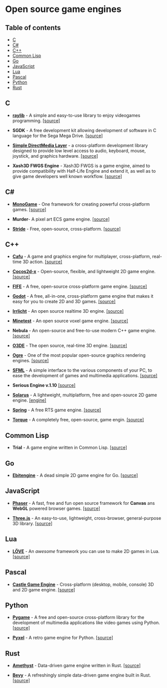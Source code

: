 # Open source game engines

## Table of contents

- [C](#c)
- [C#](#c-sharp)
- [C++](#cpp)
- [Common Lisp](#common-lisp)
- [Go](#go)
- [JavaScript](#javascript)
- [Lua](#lua)
- [Pascal](#pascal)
- [Python](#python)
- [Rust](#rust)

## C

- **[raylib](https://www.raylib.com)** -  A simple and easy-to-use library to enjoy videogames programming. [[source]](https://github.com/raysan5/raylib)

- **SGDK** - A free development kit allowing development of software in C language for the Sega Mega Drive. [[source]](https://github.com/Stephane-D/SGDK)

- **[Simple DirectMedia Layer](https://github.com/libsdl-org)** - a cross-platform development library designed to provide low level access to audio, keyboard, mouse, joystick, and graphics hardware. [[source]](https://github.com/libsdl-org/SDL)

- **Xash3D FWGS Engine** - Xash3D FWGS is a game engine, aimed to provide compatibility with Half-Life Engine and extend it, as well as to give game developers well known workflow. [[source]](https://github.com/FWGS/xash3d-fwgs)

## C# <span id="c-sharp">

- **[MonoGame](https://monogame.net)** - One framework for creating
powerful cross-platform games. [[source]](https://github.com/MonoGame/MonoGame)

- **Murder**- A pixel art ECS game engine. [[source]](https://github.com/isadorasophia/murder)

- **[Stride](https://www.stride3d.net)** - Free, open-source, cross-platform. [[source]](https://github.com/stride3d/stride)

## C++ <span id="cpp">

- **[Cafu](https://www.cafu.de)** - A game and graphics engine for multiplayer, cross-platform, real-time 3D action. [[source]](https://bitbucket.org/cafu/cafu/src/master)

- **[Cocos2d-x](https://www.cocos.com/en/cocos2d-x)** - Open-source, flexible, and lightweight 2D game engine. [[source]](https://github.com/cocos2d/cocos2d-x)

- **[FIFE](https://www.fifengine.net)** - A free, open-source cross-platform game engine. [[source]](https://github.com/fifengine/fifengine)

- **[Godot](https://godotengine.org)** - A free, all-in-one, cross-platform game engine that makes it easy for you to create 2D and 3D games. [[source]](https://github.com/godotengine/godot)

- **[Irrlicht](https://irrlicht.sourceforge.io)** - An open source realtime 3D engine. [[source]](https://github.com/zaki/irrlicht)

- **[Minetest](https://www.minetest.net)** - An open source voxel game engine. [[source]](https://github.com/minetest/minetest)

- **Nebula** - An open-source and free-to-use modern C++ game engine. [[source]](https://github.com/gscept/nebula)

- **[O3DE](https://o3de.org)** - The open source, real-time 3D engine. [[source]](https://github.com/o3de/o3de)

- **[Ogre](https://www.ogre3d.org)** - One of the most popular open-source graphics rendering engines. [[source]](https://github.com/OGRECave/ogre)

- **[SFML](https://www.sfml-dev.org)** -  A simple interface to the various components of your PC, to ease the development of games and multimedia applications. [[source]](https://github.com/SFML/SFML)

- **Serious Engine v.1.10** [[source]](https://github.com/Croteam-official/Serious-Engine)

- **[Solarus](https://www.solarus-games.org/)** - A lightweight, multiplatform, free and open-source 2D game engine. [[engine]](https://gitlab.com/solarus-games/solarus)

- **[Spring](https://springrts.com)** - A free RTS game engine. [[source]](https://github.com/spring/spring)

- **[Torque](https://torque3d.org)** - A completely free, open-source, game engin. [[source]](https://github.com/TorqueGameEngines)

## Common Lisp

- **Trial** - A game engine written in Common Lisp. [[source]](https://github.com/Shirakumo/trial)

## Go

- **[Ebitengine](https://ebitengine.org)** - A dead simple 2D game engine for Go. [[source]](https://github.com/hajimehoshi/ebiten)

## JavaScript

- **[Phaser](https://phaser.io)** - A fast, free and fun open source framework for **Canvas** ans **WebGL** powered browser games. [[source]](https://github.com/photonstorm/phaser)

- **[Three.js](https://threejs.org/)** - An easy-to-use, lightweight, cross-browser, general-purpose 3D library. [[source]](https://github.com/mrdoob/three.js)

## Lua

- **[LÖVE](https://love2d.org)** - An *awesome* framework you can use to make 2D games in Lua. [[source]](https://github.com/love2d/love)

## Pascal

- **[Castle Game Engine](https://castle-engine.io)** - Cross-platform (desktop, mobile, console) 3D and 2D game engine. [[source]](https://github.com/castle-engine/castle-engine)

## Python

- **[Pygame](https://www.pygame.org)** - A free and open-source cross-platform library for the development of multimedia applications like video games using Python. [[source]](https://github.com/pygame/pygame)

- **[Pyxel](https://www.pyxelstudio.net)** - A retro game engine for Python. [[source]](https://github.com/kitao/pyxel)

## Rust

- **[Amethyst](https://amethyst.rs)** - Data-driven game engine written in Rust. [[source]](https://github.com/amethyst/amethyst)

- **[Bevy](https://bevyengine.org)** - A refreshingly simple data-driven game engine built in Rust. [[source]](https://github.com/bevyengine/bevy)

